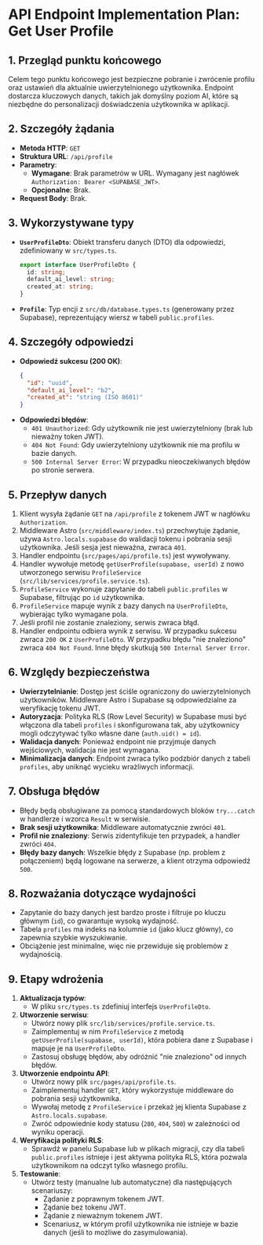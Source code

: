 # API Endpoint Implementation Plan: Get User Profile

## 1. Przegląd punktu końcowego
Celem tego punktu końcowego jest bezpieczne pobranie i zwrócenie profilu oraz ustawień dla aktualnie uwierzytelnionego użytkownika. Endpoint dostarcza kluczowych danych, takich jak domyślny poziom AI, które są niezbędne do personalizacji doświadczenia użytkownika w aplikacji.

## 2. Szczegóły żądania
- **Metoda HTTP**: `GET`
- **Struktura URL**: `/api/profile`
- **Parametry**:
  - **Wymagane**: Brak parametrów w URL. Wymagany jest nagłówek `Authorization: Bearer <SUPABASE_JWT>`.
  - **Opcjonalne**: Brak.
- **Request Body**: Brak.

## 3. Wykorzystywane typy
- **`UserProfileDto`**: Obiekt transferu danych (DTO) dla odpowiedzi, zdefiniowany w `src/types.ts`.
  ```typescript
  export interface UserProfileDto {
    id: string;
    default_ai_level: string;
    created_at: string;
  }
  ```
- **`Profile`**: Typ encji z `src/db/database.types.ts` (generowany przez Supabase), reprezentujący wiersz w tabeli `public.profiles`.

## 4. Szczegóły odpowiedzi
- **Odpowiedź sukcesu (200 OK)**:
  ```json
  {
    "id": "uuid",
    "default_ai_level": "b2",
    "created_at": "string (ISO 8601)"
  }
  ```
- **Odpowiedzi błędów**:
  - `401 Unauthorized`: Gdy użytkownik nie jest uwierzytelniony (brak lub nieważny token JWT).
  - `404 Not Found`: Gdy uwierzytelniony użytkownik nie ma profilu w bazie danych.
  - `500 Internal Server Error`: W przypadku nieoczekiwanych błędów po stronie serwera.

## 5. Przepływ danych
1. Klient wysyła żądanie `GET` na `/api/profile` z tokenem JWT w nagłówku `Authorization`.
2. Middleware Astro (`src/middleware/index.ts`) przechwytuje żądanie, używa `Astro.locals.supabase` do walidacji tokenu i pobrania sesji użytkownika. Jeśli sesja jest nieważna, zwraca `401`.
3. Handler endpointu (`src/pages/api/profile.ts`) jest wywoływany.
4. Handler wywołuje metodę `getUserProfile(supabase, userId)` z nowo utworzonego serwisu `ProfileService` (`src/lib/services/profile.service.ts`).
5. `ProfileService` wykonuje zapytanie do tabeli `public.profiles` w Supabase, filtrując po `id` użytkownika.
6. `ProfileService` mapuje wynik z bazy danych na `UserProfileDto`, wybierając tylko wymagane pola.
7. Jeśli profil nie zostanie znaleziony, serwis zwraca błąd.
8. Handler endpointu odbiera wynik z serwisu. W przypadku sukcesu zwraca `200 OK` z `UserProfileDto`. W przypadku błędu "nie znaleziono" zwraca `404 Not Found`. Inne błędy skutkują `500 Internal Server Error`.

## 6. Względy bezpieczeństwa
- **Uwierzytelnianie**: Dostęp jest ściśle ograniczony do uwierzytelnionych użytkowników. Middleware Astro i Supabase są odpowiedzialne za weryfikację tokenu JWT.
- **Autoryzacja**: Polityka RLS (Row Level Security) w Supabase musi być włączona dla tabeli `profiles` i skonfigurowana tak, aby użytkownicy mogli odczytywać tylko własne dane (`auth.uid() = id`).
- **Walidacja danych**: Ponieważ endpoint nie przyjmuje danych wejściowych, walidacja nie jest wymagana.
- **Minimalizacja danych**: Endpoint zwraca tylko podzbiór danych z tabeli `profiles`, aby uniknąć wycieku wrażliwych informacji.

## 7. Obsługa błędów
- Błędy będą obsługiwane za pomocą standardowych bloków `try...catch` w handlerze i wzorca `Result` w serwisie.
- **Brak sesji użytkownika**: Middleware automatycznie zwróci `401`.
- **Profil nie znaleziony**: Serwis zidentyfikuje ten przypadek, a handler zwróci `404`.
- **Błędy bazy danych**: Wszelkie błędy z Supabase (np. problem z połączeniem) będą logowane na serwerze, a klient otrzyma odpowiedź `500`.

## 8. Rozważania dotyczące wydajności
- Zapytanie do bazy danych jest bardzo proste i filtruje po kluczu głównym (`id`), co gwarantuje wysoką wydajność.
- Tabela `profiles` ma indeks na kolumnie `id` (jako klucz główny), co zapewnia szybkie wyszukiwanie.
- Obciążenie jest minimalne, więc nie przewiduje się problemów z wydajnością.

## 9. Etapy wdrożenia
1. **Aktualizacja typów**:
   - W pliku `src/types.ts` zdefiniuj interfejs `UserProfileDto`.
2. **Utworzenie serwisu**:
   - Utwórz nowy plik `src/lib/services/profile.service.ts`.
   - Zaimplementuj w nim `ProfileService` z metodą `getUserProfile(supabase, userId)`, która pobiera dane z Supabase i mapuje je na `UserProfileDto`.
   - Zastosuj obsługę błędów, aby odróżnić "nie znaleziono" od innych błędów.
3. **Utworzenie endpointu API**:
   - Utwórz nowy plik `src/pages/api/profile.ts`.
   - Zaimplementuj handler `GET`, który wykorzystuje middleware do pobrania sesji użytkownika.
   - Wywołaj metodę z `ProfileService` i przekaż jej klienta Supabase z `Astro.locals.supabase`.
   - Zwróć odpowiednie kody statusu (`200`, `404`, `500`) w zależności od wyniku operacji.
4. **Weryfikacja polityki RLS**:
   - Sprawdź w panelu Supabase lub w plikach migracji, czy dla tabeli `public.profiles` istnieje i jest aktywna polityka RLS, która pozwala użytkownikom na odczyt tylko własnego profilu.
5. **Testowanie**:
   - Utwórz testy (manualne lub automatyczne) dla następujących scenariuszy:
     - Żądanie z poprawnym tokenem JWT.
     - Żądanie bez tokenu JWT.
     - Żądanie z nieważnym tokenem JWT.
     - Scenariusz, w którym profil użytkownika nie istnieje w bazie danych (jeśli to możliwe do zasymulowania).
